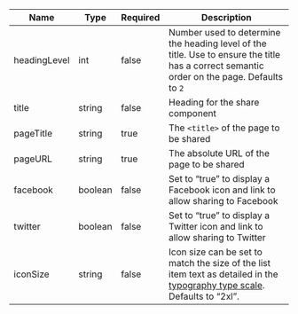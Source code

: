 | Name         | Type    | Required | Description                                                                                                                                                      |
| ------------ | ------- | -------- | ---------------------------------------------------------------------------------------------------------------------------------------------------------------- |
| headingLevel | int     | false    | Number used to determine the heading level of the title. Use to ensure the title has a correct semantic order on the page. Defaults to `2`                       |
| title        | string  | false    | Heading for the share component                                                                                                                                  |
| pageTitle    | string  | true     | The `<title>` of the page to be shared                                                                                                                           |
| pageURL      | string  | true     | The absolute URL of the page to be shared                                                                                                                        |
| facebook     | boolean | false    | Set to “true” to display a Facebook icon and link to allow sharing to Facebook                                                                                   |
| twitter      | boolean | false    | Set to “true” to display a Twitter icon and link to allow sharing to Twitter                                                                                     |
| iconSize     | string  | false    | Icon size can be set to match the size of the list item text as detailed in the [typography type scale](/foundations/typography/#type-scale). Defaults to “2xl”. |
